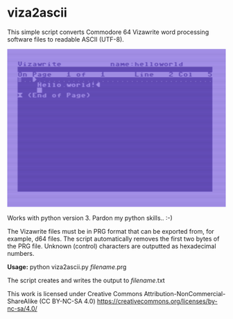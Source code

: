 # viza2ascii
This simple script converts Commodore 64 Vizawrite word processing software files to readable ASCII (UTF-8). 

![Demo](https://github.com/t33bu/viza2ascii/blob/master/helloworld.png)

Works with python version 3. Pardon my python skills.. :-)

The Vizawrite files must be in PRG format that can be exported from, for example, d64 files. The script automatically removes the first two bytes of the PRG file. Unknown (control) characters are outputted as hexadecimal numbers. 

**Usage:** python viza2ascii.py _filename_.prg

The script creates and writes the output to _filename_.txt

This work is licensed under Creative Commons Attribution-NonCommercial-ShareAlike (CC BY-NC-SA 4.0) https://creativecommons.org/licenses/by-nc-sa/4.0/
  
